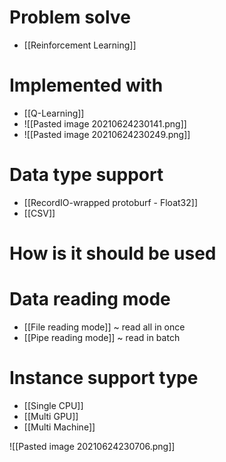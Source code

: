 # Problem solve
- [[Reinforcement Learning]]

# Implemented with
- [[Q-Learning]]
- ![[Pasted image 20210624230141.png]]
- ![[Pasted image 20210624230249.png]]
#  Data type support
- [[RecordIO-wrapped protoburf - Float32]]
- [[CSV]]
# How is it should be used

# Data reading mode
- [[File reading mode]] ~ read all in once
- [[Pipe reading mode]] ~ read in batch

# Instance support type
- [[Single CPU]]
- [[Multi GPU]]
- [[Multi Machine]]

![[Pasted image 20210624230706.png]]
